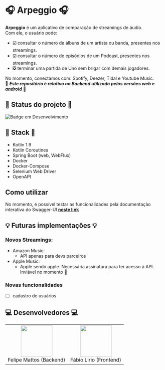 # 🎧 Arpeggio 🎧
**Arpeggio** é um aplicativo de comparação de streamings de áudio.<br>
Com ele, o usuário pode:<br>
- ☑️ consultar o número de álbuns de um artista ou banda, presentes nos streamings.<br>
- ☑️ consultar o número de episódios de um Podcast, presentes nos streamings.<br>
- ❎ terminar uma partida de Uno sem brigar com demais jogadores.<br>

No momento, conectamos com: Spotify, Deezer, Tidal e Youtube Music.<br>
🚨 **_Este repositório é relativo ao Backend utilizado pelos versões web e android_** 🚨

## 🚧 Status do projeto 🚧
![Badge em Desenvolvimento](http://img.shields.io/static/v1?label=STATUS&message=EM%20DESENVOLVIMENTO&color=GREEN&style=for-the-badge)

## 🚀 Stack 🚀
 - Kotlin 1.9
 - Kotlin Coroutines
 - Spring Boot (web, WebFlux)
 - Docker
 - Docker-Compose
 - Selenium Web Driver
 - OpenAPI

## Como utilizar
No momento, é possível testar as funcionalidades pela documentação interativa do Swagger-UI [**neste link**](https://arpeggio.up.railway.app/doc/swagger-ui/index.html)

## 💡 Futuras implementações 💡
### Novos Streamings:
- Amazon Music:
  - API apenas para devs parceiros
- Apple Music:
  - Apple sendo apple. Necessária assinatura para ter acesso à API. Inviável no momento 💸

### Novas funcionalidades
- [ ] cadastro de usuários

## 💻 Desenvolvedores 💻

<table>
  <tr>
    <td align="center">
      <a href="https://github.com/fabramattos">
        <img src="https://avatars.githubusercontent.com/u/45768087?v=4" width="100" height="100">
      </a>
      <br>Felipe Mattos (Backend)</br>
    </td>
    <td align="center">
      <a href="https://github.com/FabioLiriodev">
        <img src="https://avatars.githubusercontent.com/u/140852220?s=400&u=c03075cdb745198fe290f16fd7a345907cae4c89&v=4" width="100" height="100">
      </a>
      <br>Fábio Lirio (Frontend)</br>
    </td>
  </tr>
</table>
